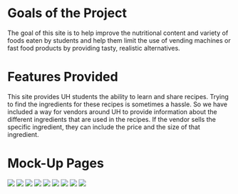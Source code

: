 # Goals of the Project

The goal of this site is to help improve the nutritional content and variety of foods eaten by students and help them limit the use of vending machines or fast food products by providing tasty, realistic alternatives.

# Features Provided

This site provides UH students the ability to learn and share recipes. Trying to find the ingredients for these recipes is sometimes a hassle. So we have included a way for vendors around UH to provide information about the different ingredients that are used in the recipes. If the vendor sells the specific ingredient, they can include the price and the size of that ingredient.

# Mock-Up Pages

<img medium centered src="doc/page01.jpg">
<img medium centered src="doc/page02.jpg">
<img medium centered src="doc/page03.jpg">
<img medium centered src="doc/page04.jpg">
<img medium centered src="doc/page05.jpg">
<img medium centered src="doc/page06.jpg">
<img medium centered src="doc/page07.jpg">
<img medium centered src="doc/page08.jpg">
<img medium centered src="doc/page09.jpg">
